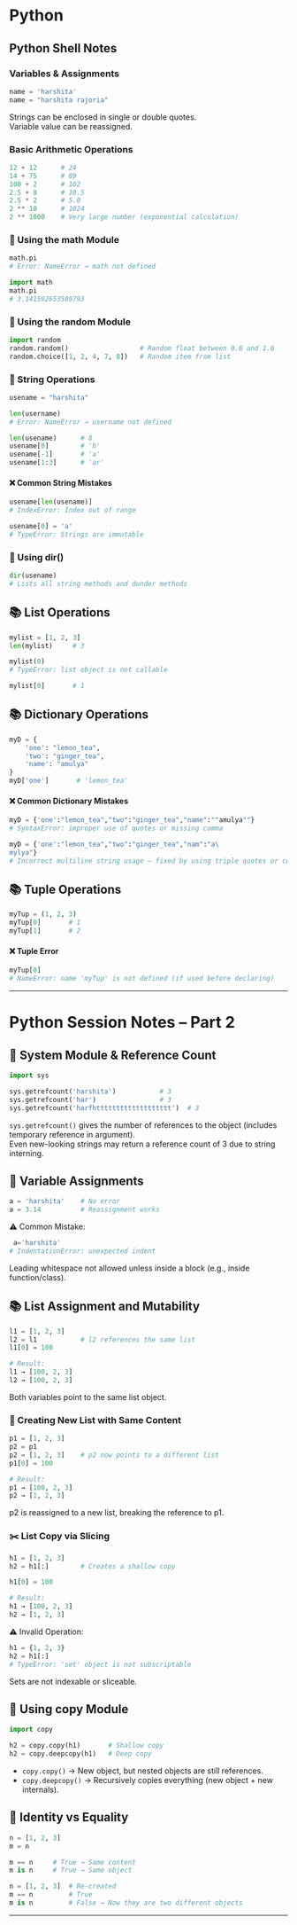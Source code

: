 # Python

## Python Shell Notes

### Variables & Assignments
```python
name = 'harshita'
name = "harshita rajoria"
```
Strings can be enclosed in single or double quotes.  
Variable value can be reassigned.

### Basic Arithmetic Operations
```python
12 + 12      # 24
14 + 75      # 89
100 + 2      # 102
2.5 + 8      # 10.5
2.5 * 2      # 5.0
2 ** 10      # 1024
2 ** 1000    # Very large number (exponential calculation)
```

### 📌 Using the math Module
```python
math.pi
# Error: NameError → math not defined

import math
math.pi
# 3.141592653589793
```

### 📌 Using the random Module
```python
import random
random.random()                  # Random float between 0.0 and 1.0
random.choice([1, 2, 4, 7, 8])   # Random item from list
```

### 📌 String Operations
```python
usename = "harshita"

len(username)
# Error: NameError → username not defined

len(usename)      # 8
usename[0]        # 'h'
usename[-1]       # 'a'
usename[1:3]      # 'ar'
```

#### ❌ Common String Mistakes
```python
usename[len(usename)]
# IndexError: Index out of range

usename[0] = 'a'
# TypeError: Strings are immutable
```

### 📌 Using dir()
```python
dir(usename)
# Lists all string methods and dunder methods
```

## 📚 List Operations
```python
mylist = [1, 2, 3]
len(mylist)     # 3

mylist(0)
# TypeError: list object is not callable

mylist[0]       # 1
```

## 📚 Dictionary Operations
```python
myD = {
    'one': "lemon_tea",
    'two': "ginger_tea",
    'name': "amulya"
}
myD['one']       # 'lemon_tea'
```

#### ❌ Common Dictionary Mistakes
```python
myD = {'one':"lemon_tea","two":"ginger_tea","name":""amulya""}
# SyntaxError: improper use of quotes or missing comma

myD = {'one':"lemon_tea","two":"ginger_tea","nam":"a\
mylya"} 
# Incorrect multiline string usage — fixed by using triple quotes or correct line continuation
```

## 📚 Tuple Operations
```python
myTup = (1, 2, 3)
myTup[0]       # 1
myTup[1]       # 2
```

#### ❌ Tuple Error
```python
myTup[0]
# NameError: name 'myTup' is not defined (if used before declaring)
```

---

# Python Session Notes – Part 2

## 📌 System Module & Reference Count
```python
import sys

sys.getrefcount('harshita')           # 3
sys.getrefcount('har')                # 3
sys.getrefcount('harfhttttttttttttttttttt')  # 3
```
`sys.getrefcount()` gives the number of references to the object (includes temporary reference in argument).  
Even new-looking strings may return a reference count of 3 due to string interning.

## 🧠 Variable Assignments
```python
a = 'harshita'    # No error
a = 3.14          # Reassignment works
```
⚠️ Common Mistake:
```python
 a='harshita'
# IndentationError: unexpected indent
```
Leading whitespace not allowed unless inside a block (e.g., inside function/class).

## 📚 List Assignment and Mutability
```python
l1 = [1, 2, 3]
l2 = l1           # l2 references the same list
l1[0] = 100

# Result:
l1 → [100, 2, 3]
l2 → [100, 2, 3]
```
Both variables point to the same list object.

### 🔁 Creating New List with Same Content
```python
p1 = [1, 2, 3]
p2 = p1
p2 = [1, 2, 3]    # p2 now points to a different list
p1[0] = 100

# Result:
p1 → [100, 2, 3]
p2 → [1, 2, 3]
```
p2 is reassigned to a new list, breaking the reference to p1.

### ✂️ List Copy via Slicing
```python
h1 = [1, 2, 3]
h2 = h1[:]        # Creates a shallow copy

h1[0] = 100

# Result:
h1 → [100, 2, 3]
h2 → [1, 2, 3]
```

⚠️ Invalid Operation:
```python
h1 = {1, 2, 3}
h2 = h1[:]
# TypeError: 'set' object is not subscriptable
```
Sets are not indexable or sliceable.

## 🧬 Using copy Module
```python
import copy

h2 = copy.copy(h1)       # Shallow copy
h2 = copy.deepcopy(h1)   # Deep copy
```
- `copy.copy()` → New object, but nested objects are still references.
- `copy.deepcopy()` → Recursively copies everything (new object + new internals).

## 🧪 Identity vs Equality
```python
n = [1, 2, 3]
m = n

m == n     # True → Same content
m is n     # True → Same object

n = [1, 2, 3]  # Re-created
m == n         # True
m is n         # False → Now they are two different objects
```

---